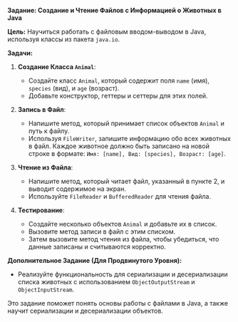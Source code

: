 **Задание: Создание и Чтение Файлов с Информацией о Животных в Java**

**Цель:** Научиться работать с файловым вводом-выводом в Java, используя классы из пакета `java.io`.

**Задачи:**

1. **Создание Класса `Animal`**: 
   - Создайте класс `Animal`, который содержит поля `name` (имя), `species` (вид), и `age` (возраст).
   - Добавьте конструктор, геттеры и сеттеры для этих полей.

2. **Запись в Файл**:
   - Напишите метод, который принимает список объектов `Animal` и путь к файлу.
   - Используя `FileWriter`, запишите информацию обо всех животных в файл. Каждое животное должно быть записано на новой строке в формате: `Имя: [name], Вид: [species], Возраст: [age]`.

3. **Чтение из Файла**:
   - Напишите метод, который читает файл, указанный в пункте 2, и выводит содержимое на экран.
   - Используйте `FileReader` и `BufferedReader` для чтения файла.

4. **Тестирование**:
   - Создайте несколько объектов `Animal` и добавьте их в список.
   - Вызовите метод записи в файл с этим списком.
   - Затем вызовите метод чтения из файла, чтобы убедиться, что данные записаны и считываются корректно.

**Дополнительное Задание (Для Продвинутого Уровня):**
- Реализуйте функциональность для сериализации и десериализации списка животных с использованием `ObjectOutputStream` и `ObjectInputStream`.

Это задание поможет понять основы работы с файлами в Java, а также научит сериализации и десериализации объектов.